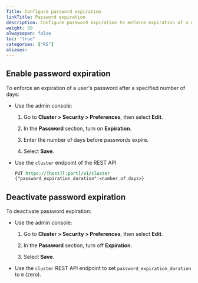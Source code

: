 ```yaml
---
Title: Configure password expiration
linkTitle: Password expiration
description: Configure password expiration to enforce expiration of a user's password after a specified number of days.
weight: 50
alwaysopen: false
toc: "true"
categories: ["RS"]
aliases: 
---
```


## Enable password expiration 

To enforce an expiration of a user's password after a specified number of days:

- Use the admin console:

    1. Go to **Cluster > Security > Preferences**, then select **Edit**.

    1. In the **Password** section, turn on **Expiration**.

    1. Enter the number of days before passwords expire.

    1. Select **Save**.

- Use the `cluster` endpoint of the REST API

    ``` REST
    PUT https://[host][:port]/v1/cluster
    {"password_expiration_duration":<number_of_days>}
    ```

## Deactivate password expiration

To deactivate password expiration:

- Use the admin console:

    1. Go to **Cluster > Security > Preferences**, then select **Edit**.

    1. In the **Password** section, turn off **Expiration**.

    1. Select **Save**.

- Use the `cluster` REST API endpoint to set `password_expiration_duration` to `0` (zero).
